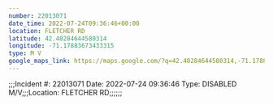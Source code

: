 ```yaml
---
number: 22013071
date_time: 2022-07-24T09:36:46+00:00
location: FLETCHER RD
latitude: 42.40284644580314
longitude: -71.17883673433315
type: M V
google_maps_link: https://maps.google.com/?q=42.40284644580314,-71.17883673433315
---
```


;;;Incident #: 22013071   Date: 2022-07-24 09:36:46    Type: DISABLED M/V;;;Location: FLETCHER RD;;;;;;
